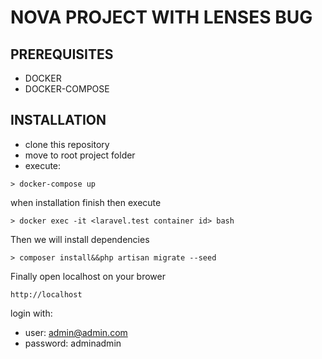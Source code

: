 

# NOVA PROJECT WITH LENSES BUG

## PREREQUISITES
* DOCKER
* DOCKER-COMPOSE

## INSTALLATION

* clone this repository
* move to root project folder
* execute:

```shell
> docker-compose up
```

when installation finish then execute


```shell
> docker exec -it <laravel.test container id> bash
```

Then we will install dependencies


```shell
> composer install&&php artisan migrate --seed
```


Finally open localhost on your brower


```shell
http://localhost
```

login with:
- user: admin@admin.com
- password: adminadmin

